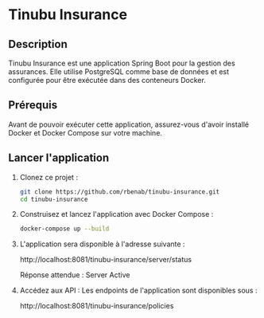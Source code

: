 # Tinubu Insurance

## Description

Tinubu Insurance est une application Spring Boot pour la gestion des assurances. Elle utilise PostgreSQL comme base de données et est configurée pour être exécutée dans des conteneurs Docker.

## Prérequis

Avant de pouvoir exécuter cette application, assurez-vous d'avoir installé Docker et Docker Compose sur votre machine.

## Lancer l'application

1. Clonez ce projet :
   ```bash
   git clone https://github.com/rbenab/tinubu-insurance.git
   cd tinubu-insurance
   
2. Construisez et lancez l'application avec Docker Compose : 
   ```bash
   docker-compose up --build

3. L'application sera disponible à l'adresse suivante : 

   http://localhost:8081/tinubu-insurance/server/status

   Réponse attendue : Server Active
  
5. Accédez aux API :
   Les endpoints de l'application sont disponibles sous :
   
   http://localhost:8081/tinubu-insurance/policies


